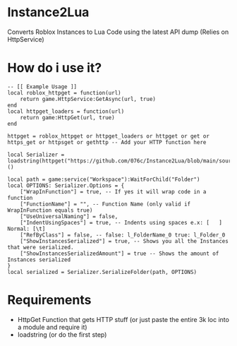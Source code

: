# Instance2Lua
Converts Roblox Instances to Lua Code using the latest API dump (Relies on HttpService)


# How do i use it?

```luau
-- [[ Example Usage ]]
local roblox_httpget = function(url)
    return game.HttpService:GetAsync(url, true)
end
local httpget_loaders = function(url)
    return game:HttpGet(url, true)
end

httpget = roblox_httpget or httpget_loaders or httpget or get or https_get or httpsget or gethttp -- Add your HTTP function here

local Serializer = loadstring(httpget("https://github.com/076c/Instance2Lua/blob/main/source.luau"))()

local path = game:service("Workspace"):WaitForChild("Folder")
local OPTIONS: Serializer.Options = {
    ["WrapInFunction"] = true, -- If yes it will wrap code in a function
    ["FunctionName"] = "", -- Function Name (only valid if WrapInFunction equals true)
    ["UseUniversalNaming"] = false,
    ["IndentUsingSpaces"] = true, -- Indents using spaces e.x: [   ] Normal: [\t]
    ["RefByClass"] = false, -- false: l_FolderName_0 true: l_Folder_0
    ["ShowInstancesSerialized"] = true, -- Shows you all the Instances that were serialized.
    ["ShowInstancesSerializedAmount"] = true -- Shows the amount of Instances serialized
}
local serialized = Serializer.SerializeFolder(path, OPTIONS)
```
# Requirements

- HttpGet Function that gets HTTP stuff (or just paste the entire 3k loc into a module and require it)
- loadstring (or do the first step)
